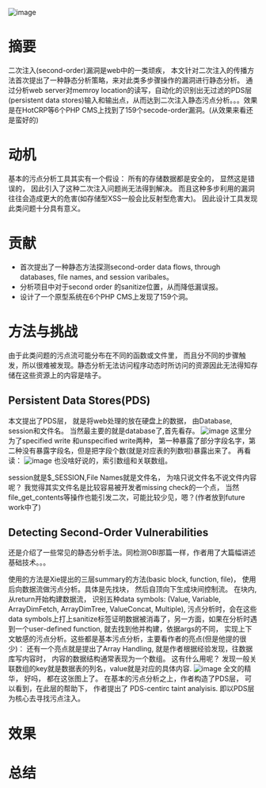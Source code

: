![image](https://user-images.githubusercontent.com/3693435/124377901-1ac80300-dce1-11eb-8f93-5086fc98fd16.png)


# 摘要
二次注入(second-order)漏洞是web中的一类顽疾， 本文针对二次注入的传播方法首次提出了一种静态分析策略，来对此类多步骤操作的漏洞进行静态分析。 通过分析web server对memroy location的读写，自动化的识别出无过滤的PDS层(persistent data stores)输入和输出点，从而达到二次注入静态污点分析。。。效果是在HotCRP等6个PHP CMS上找到了159个secode-order漏洞。(从效果来看还是蛮好的)


# 动机
基本的污点分析工具其实有一个假设： 所有的存储数据都是安全的， 显然这是错误的， 因此引入了这种二次注入问题尚无法得到解决。 而且这种多步利用的漏洞往往会造成更大的危害(如存储型XSS一般会比反射型危害大)。 因此设计工具发现此类问题十分具有意义。 


# 贡献
- 首次提出了一种静态方法探测second-order data flows, through databases, file names, and session varibales。
- 分析项目中对于second order 的sanitize位置，从而降低漏误报。
- 设计了一个原型系统在6个PHP CMS上发现了159个洞。


# 方法与挑战
由于此类问题的污点流可能分布在不同的函数或文件里， 而且分不同的步骤触发，所以很难被发现。静态分析无法访问程序动态时所访问的资源因此无法得知存储在这些资源上的内容是啥子。

## Persistent Data Stores(PDS)
本文提出了PDS层， 就是将web处理的放在硬盘上的数据， 由Database, session和文件名。
当然最主要的就是database了,首先看存。
![image](https://user-images.githubusercontent.com/3693435/124444916-a90bba00-ddb1-11eb-8d99-d190ba92186a.png)
这里分为了specified write 和unspecified write两种， 第一种暴露了部分字段名字，第二种没有暴露字段名，但是把字段个数(就是对应表的列数啦)暴露出来了。 再看读：
![image](https://user-images.githubusercontent.com/3693435/124445226-f1c37300-ddb1-11eb-8841-2097e9cc02e5.png)
也没啥好说的，索引数组和关联数组。

session就是$_SESSION,File Names就是文件名， 为啥只说文件名不说文件内容呢？ 我觉得其实文件名是比较容易被开发者missing check的一个点， 当然file_get_contents等操作也能引发二次，可能比较少见，嗯？(作者放到future work中了)


## Detecting Second-Order Vulnerabilities
还是介绍了一些常见的静态分析手法。同检测OBI那篇一样，作者用了大篇幅讲述基础技术。。。

使用的方法是Xie提出的三层summary的方法(basic block, function, file)， 使用后向数据流做污点分析。具体是先找块， 然后自顶向下生成块间控制流。 在块内,从return开始构建数据流， 识别五种data symbols: (Value, Variable, ArrayDimFetch, ArrayDimTree, ValueConcat, Multiple), 污点分析时，会在这些data symbols上打上sanitize标签证明数据被消毒了，另一方面，如果在分析时遇到一个user-defined function, 就去找到他并构建，依据args的不同， 实现上下文敏感的污点分析。这些都是基本污点分析，主要看作者的亮点(但是他提的很少)：
还有一个亮点就是提出了Array Handling, 就是作者根据经验发现，往数据库写内容时， 内容的数据结构通常表现为一个数组。 这有什么用呢？ 发现一般关联数组的key就是数据表的列名，value就是对应的具体内容.
![image](https://user-images.githubusercontent.com/3693435/124577733-1d149380-de80-11eb-837f-2aab1a9e5cff.png)
全文的精华， 好吗， 都在这张图上了。 
在基本的污点分析之上，作者构造了PDS层， 可以看到，在此层的帮助下， 作者提出了 PDS-centirc taint analyisis. 即以PDS层为核心去寻找污点注入。



# 效果

# 总结
